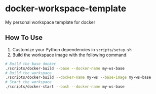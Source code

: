 # docker-workspace-template
My personal workspace template for docker


## How To Use
1. Customize your Python dependencies in `scripts/setup.sh`
2. Build the workspace image with the following command
```bash
# Build the base docker
./scripts/docker-build --base --docker-name my-ws-base
# Build the workspace
./scripts/docker-build --docker-name my-ws --base-image my-ws-base
# Start the workspace
./scripts/docker-start --bash --docker-name my-ws-base
```
